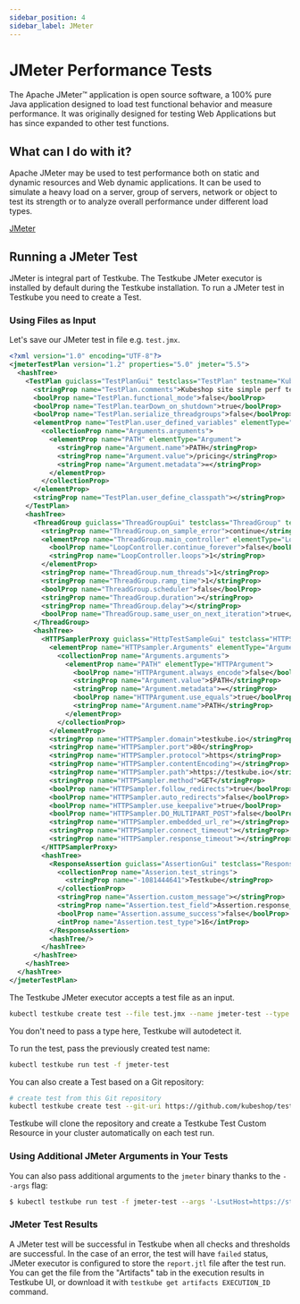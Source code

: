 ```yaml
---
sidebar_position: 4
sidebar_label: JMeter
---
```

# JMeter Performance Tests

The Apache JMeter™ application is open source software, a 100% pure Java application designed to load test functional behavior and measure performance. It was originally designed for testing Web Applications but has since expanded to other test functions.

## What can I do with it?

Apache JMeter may be used to test performance both on static and dynamic resources and Web dynamic applications.
It can be used to simulate a heavy load on a server, group of servers, network or object to test its strength or to analyze overall performance under different load types.

[JMeter](https://jmeter.apache.org/) 


## **Running a JMeter Test**

JMeter is integral part of Testkube. The Testkube JMeter executor is installed by default during the Testkube installation. To run a JMeter test in Testkube you need to create a Test. 

### **Using Files as Input**

Let's save our JMeter test in file e.g. `test.jmx`. 

```xml 
<?xml version="1.0" encoding="UTF-8"?>
<jmeterTestPlan version="1.2" properties="5.0" jmeter="5.5">
  <hashTree>
    <TestPlan guiclass="TestPlanGui" testclass="TestPlan" testname="Kubeshop site" enabled="true">
      <stringProp name="TestPlan.comments">Kubeshop site simple perf test</stringProp>
      <boolProp name="TestPlan.functional_mode">false</boolProp>
      <boolProp name="TestPlan.tearDown_on_shutdown">true</boolProp>
      <boolProp name="TestPlan.serialize_threadgroups">false</boolProp>
      <elementProp name="TestPlan.user_defined_variables" elementType="Arguments" guiclass="ArgumentsPanel" testclass="Arguments" testname="User Defined Variables" enabled="true">
        <collectionProp name="Arguments.arguments">
          <elementProp name="PATH" elementType="Argument">
            <stringProp name="Argument.name">PATH</stringProp>
            <stringProp name="Argument.value">/pricing</stringProp>
            <stringProp name="Argument.metadata">=</stringProp>
          </elementProp>
        </collectionProp>
      </elementProp>
      <stringProp name="TestPlan.user_define_classpath"></stringProp>
    </TestPlan>
    <hashTree>
      <ThreadGroup guiclass="ThreadGroupGui" testclass="ThreadGroup" testname="Thread Group" enabled="true">
        <stringProp name="ThreadGroup.on_sample_error">continue</stringProp>
        <elementProp name="ThreadGroup.main_controller" elementType="LoopController" guiclass="LoopControlPanel" testclass="LoopController" testname="Loop Controller" enabled="true">
          <boolProp name="LoopController.continue_forever">false</boolProp>
          <stringProp name="LoopController.loops">1</stringProp>
        </elementProp>
        <stringProp name="ThreadGroup.num_threads">1</stringProp>
        <stringProp name="ThreadGroup.ramp_time">1</stringProp>
        <boolProp name="ThreadGroup.scheduler">false</boolProp>
        <stringProp name="ThreadGroup.duration"></stringProp>
        <stringProp name="ThreadGroup.delay"></stringProp>
        <boolProp name="ThreadGroup.same_user_on_next_iteration">true</boolProp>
      </ThreadGroup>
      <hashTree>
        <HTTPSamplerProxy guiclass="HttpTestSampleGui" testclass="HTTPSamplerProxy" testname="HTTP Request" enabled="true">
          <elementProp name="HTTPsampler.Arguments" elementType="Arguments" guiclass="HTTPArgumentsPanel" testclass="Arguments" testname="User Defined Variables" enabled="true">
            <collectionProp name="Arguments.arguments">
              <elementProp name="PATH" elementType="HTTPArgument">
                <boolProp name="HTTPArgument.always_encode">false</boolProp>
                <stringProp name="Argument.value">$PATH</stringProp>
                <stringProp name="Argument.metadata">=</stringProp>
                <boolProp name="HTTPArgument.use_equals">true</boolProp>
                <stringProp name="Argument.name">PATH</stringProp>
              </elementProp>
            </collectionProp>
          </elementProp>
          <stringProp name="HTTPSampler.domain">testkube.io</stringProp>
          <stringProp name="HTTPSampler.port">80</stringProp>
          <stringProp name="HTTPSampler.protocol">https</stringProp>
          <stringProp name="HTTPSampler.contentEncoding"></stringProp>
          <stringProp name="HTTPSampler.path">https://testkube.io</stringProp>
          <stringProp name="HTTPSampler.method">GET</stringProp>
          <boolProp name="HTTPSampler.follow_redirects">true</boolProp>
          <boolProp name="HTTPSampler.auto_redirects">false</boolProp>
          <boolProp name="HTTPSampler.use_keepalive">true</boolProp>
          <boolProp name="HTTPSampler.DO_MULTIPART_POST">false</boolProp>
          <stringProp name="HTTPSampler.embedded_url_re"></stringProp>
          <stringProp name="HTTPSampler.connect_timeout"></stringProp>
          <stringProp name="HTTPSampler.response_timeout"></stringProp>
        </HTTPSamplerProxy>
        <hashTree>
          <ResponseAssertion guiclass="AssertionGui" testclass="ResponseAssertion" testname="Response Assertion" enabled="true">
            <collectionProp name="Asserion.test_strings">
              <stringProp name="-1081444641">Testkube</stringProp>
            </collectionProp>
            <stringProp name="Assertion.custom_message"></stringProp>
            <stringProp name="Assertion.test_field">Assertion.response_data</stringProp>
            <boolProp name="Assertion.assume_success">false</boolProp>
            <intProp name="Assertion.test_type">16</intProp>
          </ResponseAssertion>
          <hashTree/>
        </hashTree>
      </hashTree>
    </hashTree>
  </hashTree>
</jmeterTestPlan>

```

The Testkube JMeter executor accepts a test file as an input.

```bash
kubectl testkube create test --file test.jmx --name jmeter-test --type jmeter/test
```
You don't need to pass a type here, Testkube will autodetect it. 


To run the test, pass the previously created test name: 

```bash 
kubectl testkube run test -f jmeter-test
```

You can also create a Test based on a Git repository:

```bash
# create test from this Git repository
kubectl testkube create test --git-uri https://github.com/kubeshop/testkube-executor-jmeter.git --git-branch main --git-path examples/kubeshop.jmx --type jmeter/test --name jmeter-test-from-git
```

Testkube will clone the repository and create a Testkube Test Custom Resource in your cluster automatically on each test run. 

### **Using Additional JMeter Arguments in Your Tests**

You can also pass additional arguments to the `jmeter` binary thanks to the `--args` flag:

```bash
$ kubectl testkube run test -f jmeter-test --args '-LsutHost=https://staging.kubeshop.com -LsomeParam=someValue'
```

### **JMeter Test Results**

A JMeter test will be successful in Testkube when all checks and thresholds are successful. In the case of an error, the test will have `failed` status,
JMeter executor is configured to store the `report.jtl` file after the test run. You can get the file from the "Artifacts" tab in the execution results in Testkube UI, 
or download it with `testkube get artifacts EXECUTION_ID` command.


